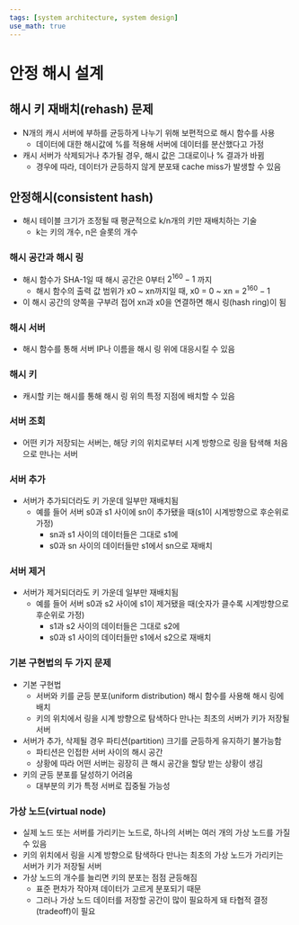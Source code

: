 ```yaml
---
tags: [system architecture, system design]
use_math: true
---
```


# 안정 해시 설계
## 해시 키 재배치(rehash) 문제
* N개의 캐시 서버에 부하를 균등하게 나누기 위해 보편적으로 해시 함수를 사용
    * 데이터에 대한 해시값에 %를 적용해 서버에 데이터를 분산했다고 가정
* 캐시 서버가 삭제되거나 추가될 경우, 해시 값은 그대로이나 % 결과가 바뀜
    * 경우에 따라, 데이터가 균등하지 않게 분포돼 cache miss가 발생할 수 있음

## 안정해시(consistent hash)
* 해시 테이블 크기가 조정될 때 평균적으로 k/n개의 키만 재배치하는 기술
    * k는 키의 개수, n은 슬롯의 개수

### 해시 공간과 해시 링
* 해시 함수가 SHA-1일 때 해시 공간은 0부터 $2^{160} - 1$ 까지
    * 해시 함수의 출력 값 범위가 x0 ~ xn까지일 때, x0 = 0 ~ xn = $2^{160} - 1$
* 이 해시 공간의 양쪽을 구부려 접어 xn과 x0을 연결하면 해시 링(hash ring)이 됨

### 해시 서버
* 해시 함수를 통해 서버 IP나 이름을 해시 링 위에 대응시킬 수 있음

### 해시 키
* 캐시할 키는 해시를 통해 해시 링 위의 특정 지점에 배치할 수 있음

### 서버 조회
* 어떤 키가 저장되는 서버는, 해당 키의 위치로부터 시계 방향으로 링을 탐색해 처음으로 만나는 서버

### 서버 추가
* 서버가 추가되더라도 키 가운데 일부만 재배치됨
    * 예를 들어 서버 s0과 s1 사이에 sn이 추가됐을 때(s1이 시계방향으로 후순위로 가정)
        * sn과 s1 사이의 데이터들은 그대로 s1에
        * s0과 sn 사이의 데이터들만 s1에서 sn으로 재배치

### 서버 제거
* 서버가 제거되더라도 키 가운데 일부만 재배치됨
    * 예를 들어 서버 s0과 s2 사이에 s1이 제거됐을 때(숫자가 클수록 시계방향으로 후순위로 가정)
        * s1과 s2 사이의 데이터들은 그대로 s2에
        * s0과 s1 사이의 데이터들만 s1에서 s2으로 재배치

### 기본 구현법의 두 가지 문제
* 기본 구현법
    * 서버와 키를 균등 분포(uniform distribution) 해시 함수를 사용해 해시 링에 배치
    * 키의 위치에서 링을 시계 방향으로 탐색하다 만나는 최초의 서버가 키가 저장될 서버
* 서버가 추가, 삭제될 경우 파티션(partition) 크기를 균등하게 유지하기 불가능함
    * 파티션은 인접한 서버 사이의 해시 공간
    * 상황에 따라 어떤 서버는 굉장히 큰 해시 공간을 할당 받는 상황이 생김
* 키의 균등 분포를 달성하기 어려움
    * 대부분의 키가 특정 서버로 집중될 가능성

### 가상 노드(virtual node)
* 실제 노드 또는 서버를 가리키는 노드로, 하나의 서버는 여러 개의 가상 노드를 가질 수 있음
* 키의 위치에서 링을 시계 방향으로 탐색하다 만나는 최초의 가상 노드가 가리키는 서버가 키가 저장될 서버
* 가상 노드의 개수를 늘리면 키의 분포는 점점 균등해짐
    * 표준 편차가 작아져 데이터가 고르게 분포되기 때문
    * 그러나 가상 노드 데이터를 저장할 공간이 많이 필요하게 돼 타협적 결정(tradeoff)이 필요
